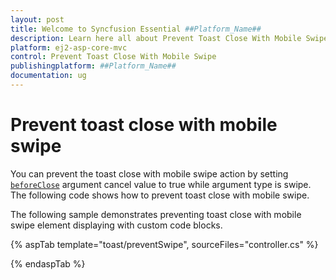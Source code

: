 ```yaml
---
layout: post
title: Welcome to Syncfusion Essential ##Platform_Name##
description: Learn here all about Prevent Toast Close With Mobile Swipe of Syncfusion Essential ##Platform_Name## widgets based on HTML5 and jQuery.
platform: ej2-asp-core-mvc
control: Prevent Toast Close With Mobile Swipe
publishingplatform: ##Platform_Name##
documentation: ug
---
```



# Prevent toast close with mobile swipe

You can prevent the toast close with mobile swipe action by setting [`beforeClose`](https://help.syncfusion.com/cr/aspnetcore-js2/Syncfusion.EJ2.Notifications.Toast.html#Syncfusion_EJ2_Notifications_Toast_BeforeClose) argument cancel value to true while argument type is swipe. The following code shows how to prevent toast close with mobile swipe.

The following sample demonstrates preventing toast close with mobile swipe element displaying with custom code blocks.

{% aspTab template="toast/preventSwipe", sourceFiles="controller.cs" %}

{% endaspTab %}